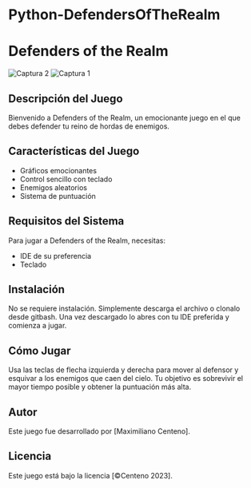 # Python-DefendersOfTheRealm
# Defenders of the Realm

![Captura 2](https://i.imgur.com/ifoinrD.png)
![Captura 1](https://i.imgur.com/apIDF3b.png)

## Descripción del Juego

Bienvenido a Defenders of the Realm, un emocionante juego en el que debes defender tu reino de hordas de enemigos.

## Características del Juego

- Gráficos emocionantes
- Control sencillo con teclado
- Enemigos aleatorios
- Sistema de puntuación

## Requisitos del Sistema

Para jugar a Defenders of the Realm, necesitas:

- IDE de su preferencia
- Teclado

## Instalación

No se requiere instalación. Simplemente descarga el archivo o clonalo desde gitbash. Una vez descargado lo abres con tu IDE preferida y comienza a jugar.

## Cómo Jugar

Usa las teclas de flecha izquierda y derecha para mover al defensor y esquivar a los enemigos que caen del cielo. Tu objetivo es sobrevivir el mayor tiempo posible y obtener la puntuación más alta.

## Autor

Este juego fue desarrollado por [Maximiliano Centeno].

## Licencia

Este juego está bajo la licencia [©Centeno 2023].


